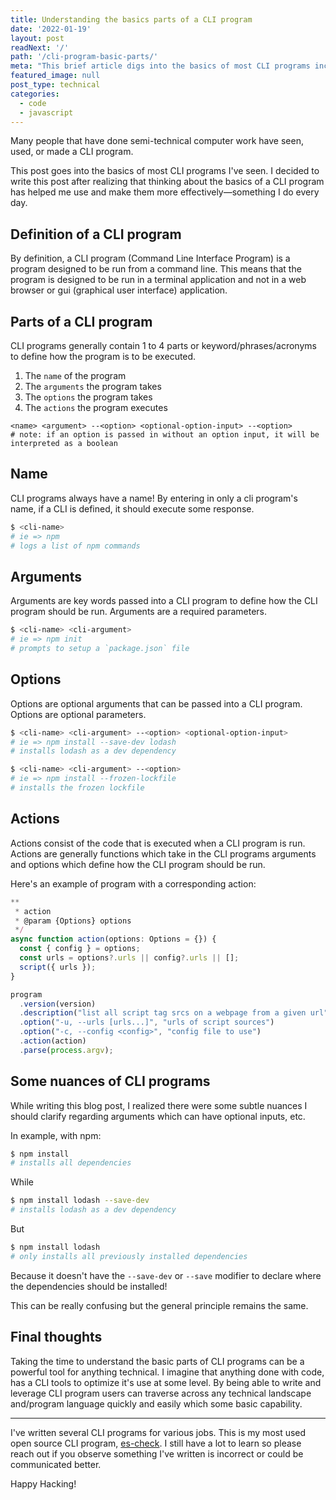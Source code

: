 ```yaml
---
title: Understanding the basics parts of a CLI program
date: '2022-01-19'
layout: post
readNext: '/'
path: '/cli-program-basic-parts/'
meta: "This brief article digs into the basics of most CLI programs including a summary of the program's name, arguments, options, and actions."
featured_image: null
post_type: technical
categories:
  - code
  - javascript
---
```


Many people that have done semi-technical computer work have seen, used, or made a CLI program. 

This post goes into the basics of most CLI programs I've seen. I decided to write this post after realizing that thinking about the basics of a CLI program has helped me use and make them more effectively—something I do every day.

## Definition of a CLI program

By definition, a CLI program (Command Line Interface Program) is a program designed to be run from a command line. 
This means that the program is designed to be run in a terminal application and not in a web browser or gui (graphical user interface) application.

## Parts of a CLI program

CLI programs generally contain 1 to 4 parts or keyword/phrases/acronyms to define how the program is to be executed. 

1. The `name` of the program
2. The `arguments` the program takes
3. The `options` the program takes
4. The `actions` the program executes

```
<name> <argument> --<option> <optional-option-input> --<option>
# note: if an option is passed in without an option input, it will be interpreted as a boolean
```

## Name

CLI programs always have a name! By entering in only a cli program's name, if a CLI is defined, it should execute some response.

```bash
$ <cli-name>
# ie => npm
# logs a list of npm commands
```

## Arguments

Arguments are key words passed into a CLI program to define how the CLI program should be run. Arguments are a required parameters.

```bash
$ <cli-name> <cli-argument>
# ie => npm init
# prompts to setup a `package.json` file
```

## Options

Options are optional arguments that can be passed into a CLI program. Options are optional parameters.

```bash
$ <cli-name> <cli-argument> --<option> <optional-option-input>
# ie => npm install --save-dev lodash
# installs lodash as a dev dependency
```

```bash
$ <cli-name> <cli-argument> --<option>
# ie => npm install --frozen-lockfile
# installs the frozen lockfile
```

## Actions

Actions consist of the code that is executed when a CLI program is run. Actions are generally functions which take in the CLI programs arguments and options which define how the CLI program should be run.

Here's an example of program with a corresponding action:

```typescript
**
 * action
 * @param {Options} options
 */
async function action(options: Options = {}) {
  const { config } = options;
  const urls = options?.urls || config?.urls || [];
  script({ urls });
}

program
  .version(version)
  .description("list all script tag srcs on a webpage from a given url")
  .option("-u, --urls [urls...]", "urls of script sources")
  .option("-c, --config <config>", "config file to use")
  .action(action)
  .parse(process.argv);
```

## Some nuances of CLI programs

While writing this blog post, I realized there were some subtle nuances I should clarify regarding arguments which can have optional inputs, etc. 

In example, with npm:

```bash
$ npm install
# installs all dependencies
```

While

```bash
$ npm install lodash --save-dev
# installs lodash as a dev dependency
```

But 

```bash
$ npm install lodash
# only installs all previously installed dependencies
```

Because it doesn't have the `--save-dev` or `--save` modifier to declare where the dependencies should be installed!

This can be really confusing but the general principle remains the same. 

## Final thoughts

Taking the time to understand the basic parts of CLI programs can be a powerful tool for anything technical. I imagine that anything done with code, has a CLI tools to optimize it's use at some level. By being able to write and leverage CLI program users can traverse across any technical landscape and/program language quickly and easily which some basic capability. 

---

I've written several CLI programs for various jobs. This is my most used open source CLI program, [es-check](https://www.npmjs.com/package/es-check). I still have a lot to learn so please reach out if you observe something I've written is incorrect or could be communicated better.

Happy Hacking!
